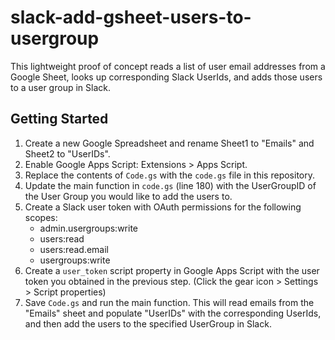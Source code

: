 # slack-add-gsheet-users-to-usergroup

This lightweight proof of concept reads a list of user email addresses from a Google Sheet, looks up corresponding Slack UserIds, and adds those users to a user group in Slack.

## Getting Started

1. Create a new Google Spreadsheet and rename Sheet1 to "Emails" and Sheet2 to "UserIDs".
2. Enable Google Apps Script: Extensions > Apps Script.
3. Replace the contents of `Code.gs` with the `code.gs` file in this repository.
4. Update the main function in `code.gs` (line 180) with the UserGroupID of the User Group you would like to add the users to.
5. Create a Slack user token with OAuth permissions for the following scopes:
   - admin.usergroups:write
   - users:read
   - users:read.email
   - usergroups:write
6. Create a `user_token` script property in Google Apps Script with the user token you obtained in the previous step. (Click the gear icon > Settings > Script properties)
7. Save `Code.gs` and run the main function. This will read emails from the "Emails" sheet and populate "UserIDs" with the corresponding UserIds, and then add the users to the specified UserGroup in Slack.

